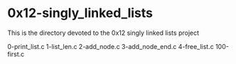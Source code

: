 # 0x12-singly_linked_lists
This is the directory devoted to the 0x12 singly linked lists project

0-print_list.c
1-list_len.c
2-add_node.c
3-add_node_end.c
4-free_list.c
100-first.c
